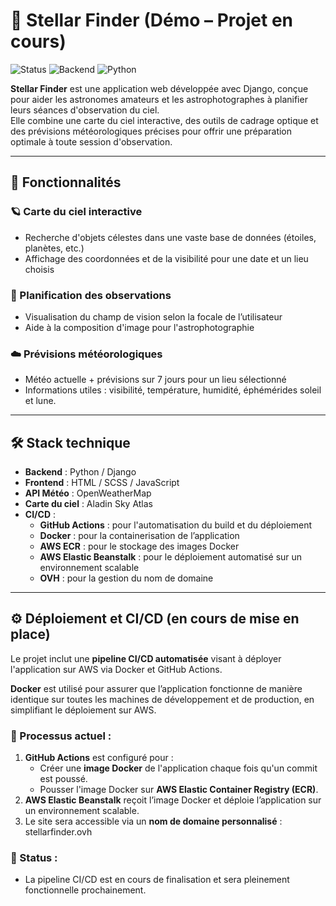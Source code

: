 # 🌌 Stellar Finder (Démo – Projet en cours)

![Status](https://img.shields.io/badge/Status-en%20cours-yellow)
![Backend](https://img.shields.io/badge/Backend-Django-blue)
![Python](https://img.shields.io/badge/Python-3.12-blue)


**Stellar Finder** est une application web développée avec Django, conçue pour aider les astronomes amateurs et les astrophotographes à planifier leurs séances d'observation du ciel.  
Elle combine une carte du ciel interactive, des outils de cadrage optique et des prévisions météorologiques précises pour offrir une préparation optimale à toute session d'observation.

---

## 🚀 Fonctionnalités

### 🪐 Carte du ciel interactive
- Recherche d'objets célestes dans une vaste base de données (étoiles, planètes, etc.)
- Affichage des coordonnées et de la visibilité pour une date et un lieu choisis

### 📸 Planification des observations
- Visualisation du champ de vision selon la focale de l’utilisateur
- Aide à la composition d'image pour l'astrophotographie

### ☁️ Prévisions météorologiques
- Météo actuelle + prévisions sur 7 jours pour un lieu sélectionné
- Informations utiles : visibilité, température, humidité, éphémérides soleil et lune.

---

## 🛠️ Stack technique

- **Backend** : Python / Django
- **Frontend** : HTML / SCSS / JavaScript
- **API Météo** : OpenWeatherMap
- **Carte du ciel** : Aladin Sky Atlas
- **CI/CD** :
  - **GitHub Actions** : pour l'automatisation du build et du déploiement
  - **Docker** : pour la containerisation de l’application
  - **AWS ECR** : pour le stockage des images Docker
  - **AWS Elastic Beanstalk** : pour le déploiement automatisé sur un environnement scalable
  - **OVH** : pour la gestion du nom de domaine

---

## ⚙️ Déploiement et CI/CD (en cours de mise en place)

Le projet inclut une **pipeline CI/CD automatisée** visant à déployer l'application sur AWS via Docker et GitHub Actions.

**Docker** est utilisé pour assurer que l’application fonctionne de manière identique sur toutes les machines de développement et de production, en simplifiant le déploiement sur AWS.


### 🔄 Processus actuel :
1. **GitHub Actions** est configuré pour :
   - Créer une **image Docker** de l'application chaque fois qu'un commit est poussé.
   - Pousser l'image Docker sur **AWS Elastic Container Registry (ECR)**.
2. **AWS Elastic Beanstalk** reçoit l’image Docker et déploie l’application sur un environnement scalable.
3. Le site sera accessible via un **nom de domaine personnalisé** : stellarfinder.ovh

### 📅 Status :
- La pipeline CI/CD est en cours de finalisation et sera pleinement fonctionnelle prochainement.



